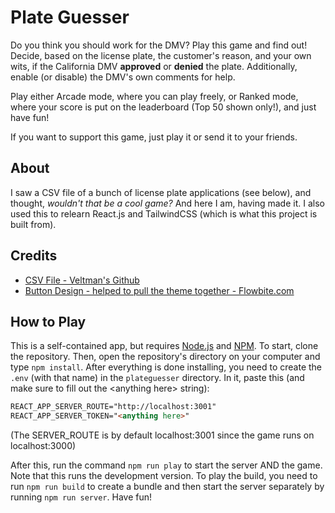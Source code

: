 # Plate Guesser

Do you think you should work for the DMV? Play this game and find out! Decide, based on the license plate, the customer's reason, and your own wits, if the California DMV **approved** or **denied** the plate. Additionally, enable (or disable) the DMV's own comments for help.

Play either Arcade mode, where you can play freely, or Ranked mode, where your score is put on the leaderboard (Top 50 shown only!), and just have fun!

If you want to support this game, just play it or send it to your friends.

## About

I saw a CSV file of a bunch of license plate applications (see below), and thought, *wouldn't that be a cool game?* And here I am, having made it. I also used this to relearn React.js and TailwindCSS (which is what this project is built from).

## Credits

- [CSV File - Veltman's Github](https://github.com/veltman/ca-license-plates)
- [Button Design - helped to pull the theme together - Flowbite.com](https://flowbite.com/docs/components/buttons/)

## How to Play

This is a self-contained app, but requires [Node.js](https://nodejs.org/en/) and [NPM](https://docs.npmjs.com/downloading-and-installing-node-js-and-npm). To start, clone the repository. Then, open the repository's directory on your computer and type `npm install`. After everything is done installing, you need to create the `.env` (with that name) in the `plateguesser` directory. In it, paste this (and make sure to fill out the \<anything here> string):

```md
REACT_APP_SERVER_ROUTE="http://localhost:3001"
REACT_APP_SERVER_TOKEN="<anything here>"
```

(The SERVER_ROUTE is by default localhost:3001 since the game runs on localhost:3000)

After this, run the command `npm run play` to start the server AND the game. Note that this runs the development version. To play the build, you need to run `npm run build` to create a bundle and then start the server separately by running `npm run server`. Have fun!